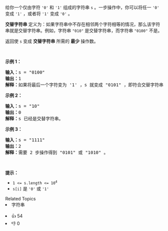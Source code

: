 <p>给你一个仅由字符 <code>'0'</code> 和 <code>'1'</code> 组成的字符串 <code>s</code> 。一步操作中，你可以将任一 <code>'0'</code> 变成 <code>'1'</code> ，或者将 <code>'1'</code> 变成 <code>'0'</code> 。</p>

<p><strong>交替字符串</strong> 定义为：如果字符串中不存在相邻两个字符相等的情况，那么该字符串就是交替字符串。例如，字符串 <code>"010"</code> 是交替字符串，而字符串 <code>"0100"</code> 不是。</p>

<p>返回使 <code>s</code> 变成 <strong>交替字符串</strong> 所需的 <strong>最少</strong> 操作数。</p>

<p>&nbsp;</p>

<p><strong>示例 1：</strong></p>

<pre><strong>输入：</strong>s = "0100"
<strong>输出：</strong>1
<strong>解释：</strong>如果将最后一个字符变为 '1' ，s 就变成 "0101" ，即符合交替字符串定义。
</pre>

<p><strong>示例 2：</strong></p>

<pre><strong>输入：</strong>s = "10"
<strong>输出：</strong>0
<strong>解释：</strong>s 已经是交替字符串。
</pre>

<p><strong>示例 3：</strong></p>

<pre><strong>输入：</strong>s = "1111"
<strong>输出：</strong>2
<strong>解释：</strong>需要 2 步操作得到 "0101" 或 "1010" 。
</pre>

<p>&nbsp;</p>

<p><strong>提示：</strong></p>

<ul> 
 <li><code>1 &lt;= s.length &lt;= 10<sup>4</sup></code></li> 
 <li><code>s[i]</code> 是 <code>'0'</code> 或 <code>'1'</code></li> 
</ul>

<div><div>Related Topics</div><div><li>字符串</li></div></div><br><div><li>👍 54</li><li>👎 0</li></div>
